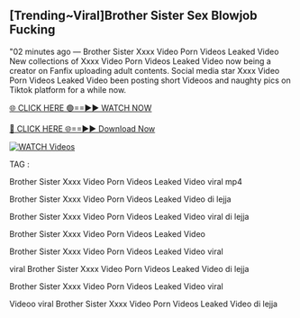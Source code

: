 ## [Trending~Viral]Brother Sister Sex Blowjob Fucking


"02 minutes ago —  Brother Sister Xxxx Video Porn Videos Leaked Video New collections of   Xxxx Video Porn Videos Leaked Video now being a creator on Fanfix uploading adult contents. Social media star   Xxxx Video Porn Videos Leaked Video been posting short Videoos and naughty pics on Tiktok platform for a while now.


[🌐 CLICK HERE 🟢==►► WATCH NOW](https://wtach.club/leakvideo/)

[🔴 CLICK HERE 🌐==►► Download Now](https://wtach.club/leakvideo/)

[![WATCH Videos](https://i.imgur.com/dJHk4Zq.gif)](https://wtach.club/leakvideo/)


TAG :

Brother Sister Xxxx Video Porn Videos Leaked Video viral mp4

Brother Sister Xxxx Video Porn Videos Leaked Video di lejja

Brother Sister Xxxx Video Porn Videos Leaked Video viral di lejja

Brother Sister Xxxx Video Porn Videos Leaked Video

Brother Sister Xxxx Video Porn Videos Leaked Video viral

viral Brother Sister Xxxx Video Porn Videos Leaked Video di lejja

Brother Sister Xxxx Video Porn Videos Leaked Video viral

Videoo viral Brother Sister Xxxx Video Porn Videos Leaked Video di lejja

